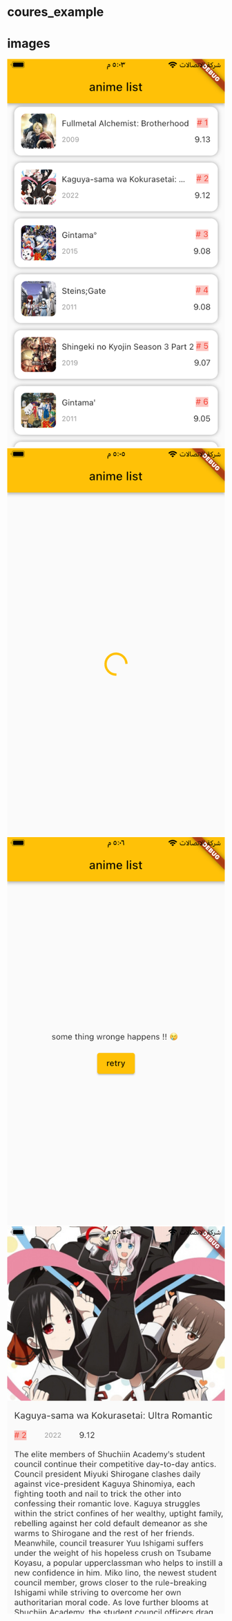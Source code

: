 # coures_example

# images 


 ![](https://github.com/abdullahalamodi/coures_example/blob/main/assets/1.png)
 ![](https://github.com/abdullahalamodi/coures_example/blob/main/assets/2.png)
 ![](https://github.com/abdullahalamodi/coures_example/blob/main/assets/3.png)
 ![](https://github.com/abdullahalamodi/coures_example/blob/main/assets/4.png)